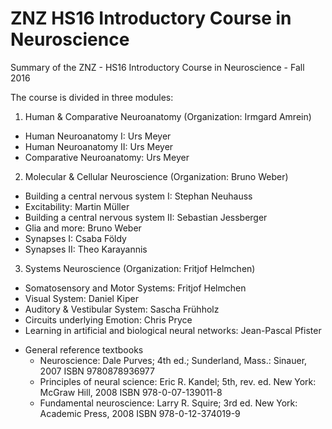 # ZNZ HS16 Introductory Course in Neuroscience

Summary of the ZNZ - HS16 Introductory Course in Neuroscience - Fall 2016

The course is divided in three modules:

1. Human & Comparative Neuroanatomy (Organization: Irmgard Amrein)
  - Human Neuroanatomy I: Urs Meyer
  - Human Neuroanatomy II: Urs Meyer
  - Comparative Neuroanatomy: Urs Meyer

2. Molecular & Cellular Neuroscience (Organization: Bruno Weber)
  - Building a central nervous system I: Stephan Neuhauss
  - Excitability: Martin Müller
  - Building a central nervous system II: Sebastian Jessberger
  - Glia and more: Bruno Weber
  - Synapses I: Csaba Földy
  - Synapses II: Theo Karayannis

3. Systems Neuroscience (Organization: Fritjof Helmchen)
  - Somatosensory and Motor Systems: Fritjof Helmchen
  - Visual System: Daniel Kiper
  - Auditory & Vestibular System: Sascha Frühholz
  - Circuits underlying Emotion: Chris Pryce
  - Learning in artificial and biological neural networks: Jean-Pascal Pfister

* General reference textbooks
  - Neuroscience: Dale Purves; 4th ed.; Sunderland, Mass.: Sinauer, 2007 ISBN 9780878936977
  - Principles of neural science: Eric R. Kandel; 5th, rev. ed. New York: McGraw Hill, 2008 ISBN 978-0-07-139011-8
  - Fundamental neuroscience: Larry R. Squire; 3rd ed. New York: Academic Press, 2008 ISBN 978-0-12-374019-9 
